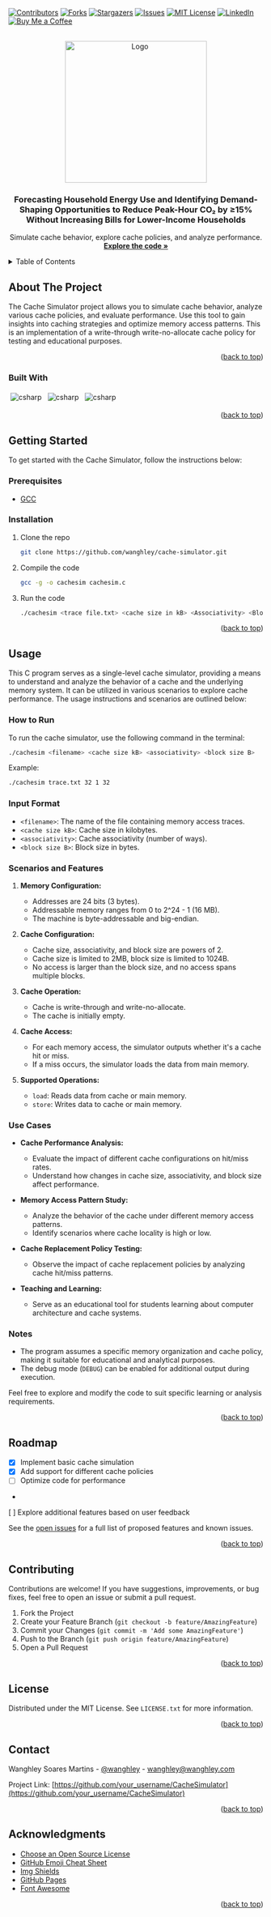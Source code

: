 <!-- PROJECT SHIELDS -->
<a name="readme-top"></a>
[![Contributors][contributors-shield]][contributors-url]
[![Forks][forks-shield]][forks-url]
[![Stargazers][stars-shield]][stars-url]
[![Issues][issues-shield]][issues-url]
[![MIT License][license-shield]][license-url]
[![LinkedIn][linkedin-shield]][linkedin-url]
[![Buy Me a Coffee](https://img.shields.io/badge/Buy%20Me%20a%20Coffee-FFDD00?style=for-the-badge&logo=buy-me-a-coffee&logoColor=black)](https://www.buymeacoffee.com/wanghley)

<!-- PROJECT LOGO -->
<br />
<div align="center">
  <a href="https://github.com/wanghley/cache-simulator">
    <img src="image.gif" alt="Logo" width="280">
  </a>

  <h3 align="center">Forecasting Household Energy Use and Identifying Demand-Shaping Opportunities to Reduce Peak-Hour CO₂ by ≥15% Without Increasing Bills for Lower-Income Households </h3>

  <p align="center">
    Simulate cache behavior, explore cache policies, and analyze performance.
    <br />
    <a href="#"><strong>Explore the code »</strong></a>
    <br />
  </p>
</div>

<!-- TABLE OF CONTENTS -->
<details>
  <summary>Table of Contents</summary>
  <ol>
    <li><a href="#about-the-project">About The Project</a></li>
    <li><a href="#built-with">Built With</a></li>
    <li><a href="#getting-started">Getting Started</a></li>
    <li><a href="#usage">Usage</a></li>
    <li><a href="#roadmap">Roadmap</a></li>
    <li><a href="#contributing">Contributing</a></li>
    <li><a href="#license">License</a></li>
    <li><a href="#contact">Contact</a></li>
    <li><a href="#acknowledgments">Acknowledgments</a></li>
  </ol>
</details>

<!-- ABOUT THE PROJECT -->
## About The Project

The Cache Simulator project allows you to simulate cache behavior, analyze various cache policies, and evaluate performance. Use this tool to gain insights into caching strategies and optimize memory access patterns. This is an implementation of a write-through write-no-allocate cache policy for testing and educational purposes.

<p align="right">(<a href="#readme-top">back to top</a>)</p>

### Built With

<img src="https://img.shields.io/badge/C-00599C?style=for-the-badge&logo=c%2B%2B&logoColor=white" alt="csharp" style="vertical-align:top; margin:4px"> <img src="https://img.shields.io/badge/Valgrind-A8A8A8?style=for-the-badge&logo=valgrind&logoColor=white" alt="csharp" style="vertical-align:top; margin:4px"> <img src="https://img.shields.io/badge/GNU-000000?style=for-the-badge&logo=gnu&logoColor=white" alt="csharp" style="vertical-align:top; margin:4px">

<p align="right">(<a href="#readme-top">back to top</a>)</p>

<!-- GETTING STARTED -->
## Getting Started

To get started with the Cache Simulator, follow the instructions below:

### Prerequisites

* [GCC](https://gcc.gnu.org/)

### Installation

1. Clone the repo
   ```sh
   git clone https://github.com/wanghley/cache-simulator.git
   ```
2. Compile the code
   ```sh
   gcc -g -o cachesim cachesim.c
   ```
3. Run the code
   ```sh
   ./cachesim <trace file.txt> <cache size in kB> <Associativity> <Block size in B>

<p align="right">(<a href="#readme-top">back to top</a>)</p>

<!-- USAGE -->
## Usage

This C program serves as a single-level cache simulator, providing a means to understand and analyze the behavior of a cache and the underlying memory system. It can be utilized in various scenarios to explore cache performance. The usage instructions and scenarios are outlined below:

### How to Run

To run the cache simulator, use the following command in the terminal:

```bash
./cachesim <filename> <cache size kB> <associativity> <block size B>
```

Example:

```bash
./cachesim trace.txt 32 1 32
```

### Input Format

- `<filename>`: The name of the file containing memory access traces.
- `<cache size kB>`: Cache size in kilobytes.
- `<associativity>`: Cache associativity (number of ways).
- `<block size B>`: Block size in bytes.

### Scenarios and Features

1. **Memory Configuration:**
   - Addresses are 24 bits (3 bytes).
   - Addressable memory ranges from 0 to 2^24 - 1 (16 MB).
   - The machine is byte-addressable and big-endian.

2. **Cache Configuration:**
   - Cache size, associativity, and block size are powers of 2.
   - Cache size is limited to 2MB, block size is limited to 1024B.
   - No access is larger than the block size, and no access spans multiple blocks.

3. **Cache Operation:**
   - Cache is write-through and write-no-allocate.
   - The cache is initially empty.

4. **Cache Access:**
   - For each memory access, the simulator outputs whether it's a cache hit or miss.
   - If a miss occurs, the simulator loads the data from main memory.

5. **Supported Operations:**
   - `load`: Reads data from cache or main memory.
   - `store`: Writes data to cache or main memory.

### Use Cases

- **Cache Performance Analysis:**
  - Evaluate the impact of different cache configurations on hit/miss rates.
  - Understand how changes in cache size, associativity, and block size affect performance.

- **Memory Access Pattern Study:**
  - Analyze the behavior of the cache under different memory access patterns.
  - Identify scenarios where cache locality is high or low.

- **Cache Replacement Policy Testing:**
  - Observe the impact of cache replacement policies by analyzing cache hit/miss patterns.

- **Teaching and Learning:**
  - Serve as an educational tool for students learning about computer architecture and cache systems.

### Notes

- The program assumes a specific memory organization and cache policy, making it suitable for educational and analytical purposes.
- The debug mode (`DEBUG`) can be enabled for additional output during execution.

Feel free to explore and modify the code to suit specific learning or analysis requirements.

<p align="right">(<a href="#readme-top">back to top</a>)</p>

<!-- ROADMAP -->
## Roadmap

- [x] Implement basic cache simulation
- [x] Add support for different cache policies
- [ ] Optimize code for performance
-

 [ ] Explore additional features based on user feedback

See the [open issues](https://github.com/your_username/CacheSimulator/issues) for a full list of proposed features and known issues.

<p align="right">(<a href="#readme-top">back to top</a>)</p>

<!-- CONTRIBUTING -->
## Contributing

Contributions are welcome! If you have suggestions, improvements, or bug fixes, feel free to open an issue or submit a pull request.

1. Fork the Project
2. Create your Feature Branch (`git checkout -b feature/AmazingFeature`)
3. Commit your Changes (`git commit -m 'Add some AmazingFeature'`)
4. Push to the Branch (`git push origin feature/AmazingFeature`)
5. Open a Pull Request

<p align="right">(<a href="#readme-top">back to top</a>)</p>

<!-- LICENSE -->
## License

Distributed under the MIT License. See `LICENSE.txt` for more information.

<p align="right">(<a href="#readme-top">back to top</a>)</p>

<!-- CONTACT -->
## Contact

Wanghley Soares Martins - [@wanghley](https://instagram.com/wanghley) - wanghley@wanghley.com

Project Link: [https://github.com/your_username/CacheSimulator](https://github.com/your_username/CacheSimulator)

<p align="right">(<a href="#readme-top">back to top</a>)</p>

<!-- ACKNOWLEDGMENTS -->
## Acknowledgments

* [Choose an Open Source License](https://choosealicense.com)
* [GitHub Emoji Cheat Sheet](https://www.webpagefx.com/tools/emoji-cheat-sheet)
* [Img Shields](https://shields.io)
* [GitHub Pages](https://pages.github.com)
* [Font Awesome](https://fontawesome.com)

<p align="right">(<a href="#readme-top">back to top</a>)</p>

<!-- MARKDOWN LINKS & IMAGES -->
[contributors-shield]: https://img.shields.io/github/contributors/wanghley/cache-simulator?style=for-the-badge
[contributors-url]: https://github.com/wanghley/cache-simulator/graphs/contributors
[forks-shield]: https://img.shields.io/github/forks/wanghley/cache-simulator.svg?style=for-the-badge
[forks-url]: https://github.com/wanghley/cache-simulator/network/members
[stars-shield]: https://img.shields.io/github/stars/wanghley/cache-simulator.svg?style=for-the-badge
[stars-url]: https://github.com/wanghley/cache-simulator/stargazers
[issues-shield]: https://img.shields.io/github/issues/wanghley/cache-simulator.svg?style=for-the-badge
[issues-url]: https://github.com/wanghley/cache-simulator/issues
[license-shield]: https://img.shields.io/github/license/wanghley/cache-simulator.svg?style=for-the-badge
[license-url]: https://github.com/wanghley/cache-simulator/blob/master/LICENSE.txt
[linkedin-shield]: https://img.shields.io/badge/-LinkedIn-black.svg?style=for-the-badge&logo=linkedin&colorB=555
[linkedin-url]: https://linkedin.com/in/wanghley
[product-screenshot]: images/screenshot.png
```